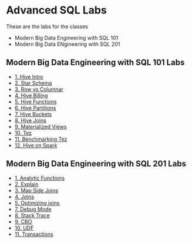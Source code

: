 <link rel='stylesheet' href='assets/css/main.css'/>

# Advanced SQL Labs

These are the labs for the classes

 * Modern Big Data Engineering with SQL 101 
 * Modern Big Data ENgineering with SQL 201


 
## Modern Big Data Engineering with SQL 101 Labs

 * [1. Hive Intro](hive/1-intro.md)
 * [2. Star Schema](hive/star-schema/README.md)
 * [3. Row vs Columnar](hive/row-columnar.md)
 * [4. Hive Billing](hive/2-billing.md)
 * [5. Hive Functions](hive/5-stats.md)
 * [6. Hive Partitions](hive/3-partitions.md)
 * [7. Hive Buckets](hive/buckets.md)
 * [8. Hive Joins](hive/4-joins)
 * [9. Materialized Views](13-materialized-views.md)
 * [10. Tez](hive/tez/README.md)
 * [11. Benchmarking Tez](hive/hive-tez.md)
 * [12. Hive on Spark ](hive/hive-on-spark.md)

## Modern Big Data Engineering with SQL 201 Labs

 * [1. Analytic Functions](hive/7-histograms.md)
 * [2. Explain](hive/explain.md)
 * [3. Map Side Joins](hive/map-side-joins.md)
 * [4. Joins](hive/4-joins.md)
 * [5. Optimizing joins](hive/map-side-joins.md)
 * [7. Debug Mode](hive/debug-mode.md)
 * [8. Stack Trace](hive/stack-trace.md)
 * [9. CBO](hive/cbo.md)
 * [10. UDF](hive/udf/README.md)
 * [11. Transactions](12-transactions.md)


